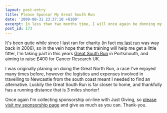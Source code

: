 ```yaml
---
layout: post-entry
title: Please Sponsor My Great South Run
date: '2009-08-31 23:37:10 +0100'
excerpt: In less than two months time, I will once again be donning my running shoes to raise money for Cancer Research UK.
post_id: 173
---
```

It's been quite while since I last ran for charity (in fact [my last run][1] was way back in 2006), so in the vein hope that the training will help me get a little fitter, I'm taking part in this years [Great South Run][2] in Portsmouth, and aiming to raise £400 for Cancer Research UK.

I was originally planing on doing the Great North Run, a race I've enjoyed many times before, however the logistics and expenses involved in travelling to Newcastle from the south coast meant I needed to find an alternative. Luckily the Great South Run is far closer to home, and thankfully has a running distance that is 3 miles shorter!

Once again I'm collecting sponsorship on-line with Just Giving, so [please visit my sponsorship page][3] and give as much as you can. Thank-you.

[1]: /2006/05/great_manchester_run_2006/
[2]: http://www.greatrun.org/events/event.aspx?id=12
[3]: http://www.justgiving.com/paulrobertlloyd-gsr09
